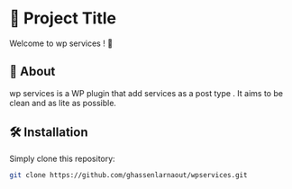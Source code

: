 # 🚀 Project Title

Welcome to wp services ! 🎉

## 📖 About

wp services is a WP plugin that add services as a post type . It aims to be clean and as lite as possible.

## 🛠️ Installation

Simply clone this repository:

```bash
git clone https://github.com/ghassenlarnaout/wpservices.git